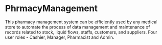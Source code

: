 # PhrmacyManagement
 This pharmacy management system can be efficiently used by any medical store to automate the process of data management and maintenance 
 of records related to stock, liquid flows, staffs, customers, and suppliers. Four user roles - Cashier, Manager, Pharmacist and Admin.
